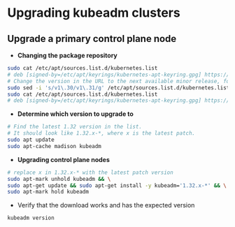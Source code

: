 # Upgrading kubeadm clusters
## Upgrade a primary control plane node
* **Changing the package repository**
```bash
sudo cat /etc/apt/sources.list.d/kubernetes.list
# deb [signed-by=/etc/apt/keyrings/kubernetes-apt-keyring.gpg] https://pkgs.k8s.io/core:/stable:/v1.31/deb/ /
# Change the version in the URL to the next available minor release, for example v1.32
sudo sed -i 's/v1\.30/v1\.31/g' /etc/apt/sources.list.d/kubernetes.list
sudo cat /etc/apt/sources.list.d/kubernetes.list
# deb [signed-by=/etc/apt/keyrings/kubernetes-apt-keyring.gpg] https://pkgs.k8s.io/core:/stable:/v1.32/deb/ /
```
* **Determine which version to upgrade to**
```bash
# Find the latest 1.32 version in the list.
# It should look like 1.32.x-*, where x is the latest patch.
sudo apt update
sudo apt-cache madison kubeadm
```
* **Upgrading control plane nodes**
```bash
# replace x in 1.32.x-* with the latest patch version
sudo apt-mark unhold kubeadm && \
sudo apt-get update && sudo apt-get install -y kubeadm='1.32.x-*' && \
sudo apt-mark hold kubeadm
```
  * Verify that the download works and has the expected version
  ```bash
  kubeadm version
  ```
